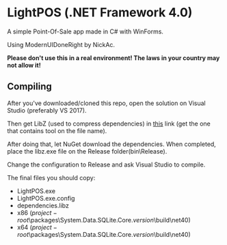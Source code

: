 # LightPOS (.NET Framework 4.0)
A simple Point-Of-Sale app made in C# with WinForms.

Using ModernUIDoneRight by NickAc.

**Please don't use this in a real environment! The laws in your country may not allow it!**

## Compiling
After you've downloaded/cloned this repo, open the solution on Visual Studio (preferably VS 2017).

Then get LibZ (used to compress dependencies) in [this](https://github.com/MiloszKrajewski/LibZ/releases) link (get the one that contains tool on the file name).

After doing that, let NuGet download the dependencies. When completed, place the libz.exe file on the Release folder(bin\Release).

Change the configuration to Release and ask Visual Studio to compile.

The final files you should copy:
- LightPOS.exe
- LightPOS.exe.config
- dependencies.libz
- x86 ($project-root$\packages\System.Data.SQLite.Core.$version$\build\net40)
- x64 ($project-root$\packages\System.Data.SQLite.Core.$version$\build\net40)
